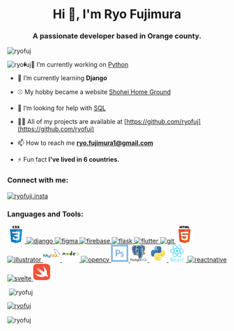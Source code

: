 <h1 align="center">Hi 👋, I'm Ryo Fujimura</h1>
<h3 align="center">A passionate developer based in Orange county.</h3>

<p align="left"> <img src="https://komarev.com/ghpvc/?username=ryofuj&label=Profile%20views&color=0e75b6&style=flat" alt="ryofuj" /> </p>

<p><img align="left" src="https://github-readme-stats.vercel.app/api/top-langs?username=ryofuj&show_icons=true&locale=en&layout=compact" alt="ryofuj" /></p>

- 🔭 I’m currently working on [Python](https://github.com/ryofuj/CIS-275)

- 🌱 I’m currently learning **Django**

- ⚾️ My hobby became a website [Shohei Home Ground](shoheihomeground.com)

- 🤝 I’m looking for help with [SQL](https://github.com/ryofuj/CECS-323)

- 👨‍💻 All of my projects are available at [https://github.com/ryofuj](https://github.com/ryofuj)

- 📫 How to reach me **ryo.fujimura1@gmail.com**

- ⚡ Fun fact **I've lived in 6 countries.**

<h3 align="left">Connect with me:</h3>
<p align="left">
<a href="https://instagram.com/ryofuji.insta" target="blank"><img align="center" src="https://raw.githubusercontent.com/rahuldkjain/github-profile-readme-generator/master/src/images/icons/Social/instagram.svg" alt="ryofuji.insta" height="30" width="40" /></a>
</p>

<h3 align="left">Languages and Tools:</h3>
<p align="left">
<a href="https://www.w3schools.com/css/" target="_blank" rel="noreferrer">
  <img src="https://raw.githubusercontent.com/devicons/devicon/master/icons/css3/css3-original-wordmark.svg" alt="css3" width="40" height="40"/>
</a>
<a href="https://www.djangoproject.com/" target="_blank" rel="noreferrer">
  <img src="https://cdn.worldvectorlogo.com/logos/django.svg" alt="django" width="40" height="40"/>
</a>
<a href="https://www.figma.com/" target="_blank" rel="noreferrer">
  <img src="https://www.vectorlogo.zone/logos/figma/figma-icon.svg" alt="figma" width="40" height="40"/>
</a>
<a href="https://firebase.google.com/" target="_blank" rel="noreferrer">
  <img src="https://www.vectorlogo.zone/logos/firebase/firebase-icon.svg" alt="firebase" width="40" height="40"/>
</a>
<a href="https://flask.palletsprojects.com/" target="_blank" rel="noreferrer">
  <img src="https://www.vectorlogo.zone/logos/pocoo_flask/pocoo_flask-icon.svg" alt="flask" width="40" height="40"/>
</a>
<a href="https://flutter.dev" target="_blank" rel="noreferrer">
  <img src="https://www.vectorlogo.zone/logos/flutterio/flutterio-icon.svg" alt="flutter" width="40" height="40"/>
</a>
<a href="https://git-scm.com/" target="_blank" rel="noreferrer">
  <img src="https://www.vectorlogo.zone/logos/git-scm/git-scm-icon.svg" alt="git" width="40" height="40"/>
</a>
<a href="https://www.w3.org/html/" target="_blank" rel="noreferrer"> 
  <img src="https://raw.githubusercontent.com/devicons/devicon/master/icons/html5/html5-original-wordmark.svg" alt="html5" width="40" height="40"/> 
</a> 
<a href="https://www.adobe.com/in/products/illustrator.html" target="_blank" rel="noreferrer"> 
  <img src="https://www.vectorlogo.zone/logos/adobe_illustrator/adobe_illustrator-icon.svg" alt="illustrator" width="40" height="40"/> 
</a> 
<a href="https://www.mysql.com/" target="_blank" rel="noreferrer"> 
  <img src="https://raw.githubusercontent.com/devicons/devicon/master/icons/mysql/mysql-original-wordmark.svg" alt="mysql" width="40" height="40"/> 
</a> 
<a href="https://nodejs.org" target="_blank" rel="noreferrer"> 
  <img src="https://raw.githubusercontent.com/devicons/devicon/master/icons/nodejs/nodejs-original-wordmark.svg" alt="nodejs" width="40" height="40"/> 
</a> 
<a href="https://opencv.org/" target="_blank" rel="noreferrer"> 
  <img src="https://www.vectorlogo.zone/logos/opencv/opencv-icon.svg" alt="opencv" width="40" height="40"/> 
</a> 
<a href="https://www.photoshop.com/en" target="_blank" rel="noreferrer"> 
  <img src="https://raw.githubusercontent.com/devicons/devicon/master/icons/photoshop/photoshop-line.svg" alt="photoshop" width="40" height="40"/> 
</a> 
<a href="https://www.postgresql.org" target="_blank" rel="noreferrer"> 
  <img src="https://raw.githubusercontent.com/devicons/devicon/master/icons/postgresql/postgresql-original-wordmark.svg" alt="postgresql" width="40" height="40"/> 
</a> 
<a href="https://www.python.org" target="_blank" rel="noreferrer"> 
  <img src="https://raw.githubusercontent.com/devicons/devicon/master/icons/python/python-original.svg" alt="python" width="40" height="40"/> 
</a> 
<a href="https://reactjs.org/" target="_blank" rel="noreferrer"> 
  <img src="https://raw.githubusercontent.com/devicons/devicon/master/icons/react/react-original-wordmark.svg" alt="react" width="40" height="40"/> 
</a>
<a href="https://reactnative.dev/" target="_blank" rel="noreferrer"> 
  <img src="https://reactnative.dev/img/header_logo.svg" alt="reactnative" width="40" height="40"/> 
</a> 
<a href="https://svelte.dev" target="_blank" rel="noreferrer"> 
  <img src="https://upload.wikimedia.org/wikipedia/commons/1/1b/Svelte_Logo.svg" alt="svelte" width="40" height="40"/> 
</a> 
<a href="https://developer.apple.com/swift/" target="_blank" rel="noreferrer"> 
  <img src="https://raw.githubusercontent.com/devicons/devicon/master/icons/swift/swift-original.svg" alt="swift" width="40" height="40"/> 
</a> 
</p>

<p>&nbsp;<img align="center" src="https://github-readme-stats.vercel.app/api?username=ryofuj&show_icons=true&locale=en" alt="ryofuj" /></p>

<p align="left"> <a href="https://github.com/ryo-ma/github-profile-trophy"><img src="https://github-profile-trophy.vercel.app/?username=ryofuj" alt="ryofuj" /></a> </p>

<p><img align="center" src="https://github-readme-streak-stats.herokuapp.com/?user=ryofuj&" alt="ryofuj" /></p>



